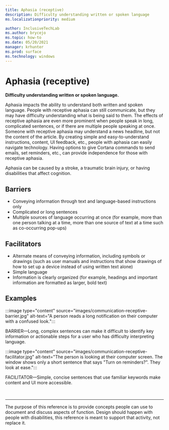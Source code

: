 ```yaml
---
title: Aphasia (receptive)
description: Difficulty understanding written or spoken language
ms.localizationpriority: medium

author: InclusiveTechLab
ms.author: brycejo 
ms.topic: how-to
ms.date: 05/20/2021
manager: krhunter
ms.prod: surface
ms.technology: windows
---
```


# Aphasia (receptive)

**Difficulty understanding written or spoken language.**

Aphasia impacts the ability to understand both written and spoken language. People with receptive aphasia can still communicate, but they may have difficulty understanding what is being said to them. The effects of receptive aphasia are even more prominent when people speak in long, complicated sentences, or if there are multiple people speaking at once. Someone with receptive aphasia may understand a news headline, but not the content of the article. By creating simple and easy-to-understand instructions, content, UI feedback, etc., people with aphasia can easily navigate technology. Having options to give Cortana commands to send emails, set reminders, etc., can provide independence for those with receptive aphasia.

Aphasia can be caused by a stroke, a traumatic brain injury, or having disabilities that affect cognition.

## Barriers

* Conveying information through text and language-based instructions only​
* Complicated or long sentences​
* Multiple sources of language occurring at once (for example, more than one person talking at a time, more than one source of text at a time such as co-occurring pop-ups)

## Facilitators

* Alternate means of conveying information, including symbols or drawings (such as user manuals and instructions that show drawings of how to set up a device instead of using written text alone)​
* Simple language​
* Information is clearly organized (for example, headings and important information are formatted as larger, bold text)

## Examples

:::image type="content" source="images/communication-receptive-barrier.jpg" alt-text="A person reads a long notification on their computer with a confused look.":::

BARRIER—Long, complex sentences can make it difficult to identify key information or actionable steps for a user who has difficulty interpreting language. 

:::image type="content" source="images/communication-receptive-facilitator.jpg" alt-text="The person is looking at their computer screen. The window shows only a short sentence that says &quot;Turn on reminders?&quot;. They look at ease.":::

FACILITATOR—Simple, concise sentences that use familiar keywords make content and UI more accessible.

&nbsp;

[comment]: # (Footer statement)
___
The purpose of this reference is to provide concepts people can use to document and discuss aspects of function. Design should happen with people with disabilities, this reference is meant to support that activity, not replace it. 
